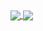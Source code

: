<a href="https://github.com/nadim-khan">
  <img align="center" src="https://github-readme-stats.vercel.app/api/pin/?username=nadim-khan&repo=github-readme-stats" />
</a>
<a href="https://github.com/nadim-khan">
  <img align="center" src="https://github-readme-stats.vercel.app/api/pin/?username=nadim-khan&repo=convoychat" />
</a>
